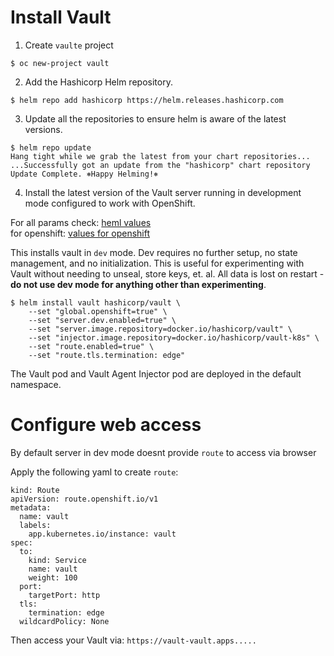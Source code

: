 # Install Vault
1. Create `vaulte` project

```
$ oc new-project vault
```

2. Add the Hashicorp Helm repository.

```
$ helm repo add hashicorp https://helm.releases.hashicorp.com
```

3. Update all the repositories to ensure helm is aware of the latest versions.

```
$ helm repo update
Hang tight while we grab the latest from your chart repositories...
...Successfully got an update from the "hashicorp" chart repository
Update Complete. ⎈Happy Helming!⎈
```

4. Install the latest version of the Vault server running in development mode configured to work with OpenShift.

For all params check: [heml values](https://github.com/hashicorp/vault-helm/blob/main/values.yaml)  
for openshift: [values for openshift](https://github.com/hashicorp/vault-helm/blob/main/values.openshift.yaml)

This installs vault in `dev` mode.
Dev requires no further setup, no state management, and no initialization. This is useful for experimenting with Vault without needing to unseal, store keys, et. al. All data is lost on restart - **do not use dev mode for anything other than experimenting**.

```
$ helm install vault hashicorp/vault \
    --set "global.openshift=true" \
    --set "server.dev.enabled=true" \
    --set "server.image.repository=docker.io/hashicorp/vault" \
    --set "injector.image.repository=docker.io/hashicorp/vault-k8s" \
    --set "route.enabled=true" \
    --set "route.tls.termination: edge"
```



The Vault pod and Vault Agent Injector pod are deployed in the default namespace.

# Configure web access
By default server in dev mode doesnt provide `route` to access via browser

Apply the following yaml to create `route`:

```
kind: Route
apiVersion: route.openshift.io/v1
metadata:
  name: vault
  labels:
    app.kubernetes.io/instance: vault
spec:
  to:
    kind: Service
    name: vault
    weight: 100
  port:
    targetPort: http
  tls:
    termination: edge
  wildcardPolicy: None
```
Then access your Vault via:
`https://vault-vault.apps.....`
